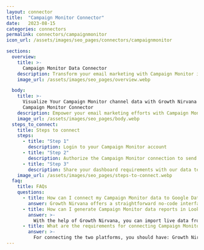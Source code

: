 ```yaml
---
layout: connector
title:  "Campaign Monitor Connector"
date:   2023-08-15
categories: connectors
permalink: connectors/campaignmonitor
icon_url: /assets/images/seo_pages/connectors/campaignmonitor

sections:
  overview:
    title: >-
      Campaign Monitor Data Connector
    description: Transform your email marketing with Campaign Monitor integration. Seamlessly merge email engagement data from Campaign Monitor with Looker Studio's analytical capabilities, unlocking insights that power email strategies, customer interactions, and campaign performance.
    image_url: /assets/images/seo_pages/overview.webp

  body:
    title: >-
      Visualize Your Campaign Monitor channel data with Growth Nirvana's
      Campaign Monitor Connector
    description: Empower your email marketing efforts with Campaign Monitor insights integrated into Looker Studio's analytics environment.
    image_url: /assets/images/seo_pages/body.webp
  steps_to_connect:
    title: Steps to connect
    steps:
      - title: "Step 1"
        description: Login to your Campaign Monitor account
      - title: "Step 2"
        description: Authorize the Campaign Monitor connection to send data to Growth Nirvana
      - title: "Step 3"
        description: Share your dashboard requirements with our data team. We will build the report for you.
    image_url: /assets/images/seo_pages/steps-to-connect.webp
  faq:
    title: FAQs
    questions:
      - title: How can I connect my Campaign Monitor data to Google Data Studio/Looker Studio?
        answer: Growth Nirvana offers a straightforward no-code interface to connect to Campaign Monitor data sources.
      - title: How can I generate Campaign Monitor data reports in Looker Studio?
        answer: >-
          With the help of Growth Nirvana, you can import live data from Campaign Monitor into Looker Studio. These data can be viewed in charts, tables, and dashboards to generate branded reports that can be shared instantly.
      - title: What are the requirements for connecting Campaign Monitor and Looker Studio?
        answer: >-
          For connecting the two platforms, you should have: Growth Nirvana Account and Campaign Monitor Ads Account
---
```

